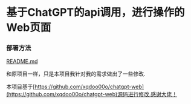 # 基于ChatGPT的api调用，进行操作的Web页面


### 部署方法
[README.md](https://github.com/xqdoo00o/chatgpt-web/blob/main/README.md)

和原项目一样，只是本项目我针对我的需求做出了一些修改.


本项目基于[https://github.com/xqdoo00o/chatgpt-web](https://github.com/xqdoo00o/chatgpt-web)源码进行修改,感谢大佬！
